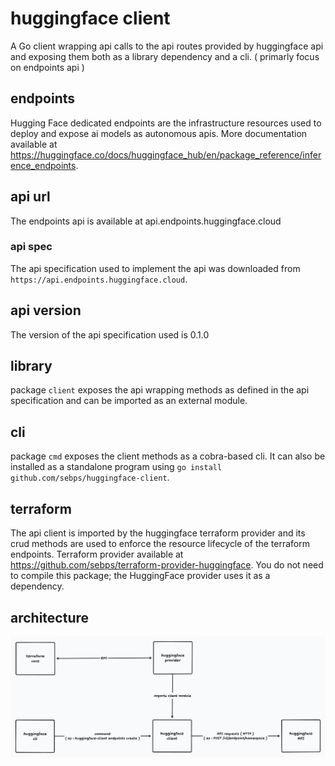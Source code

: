 # huggingface client
A Go client wrapping api calls to the api routes provided by huggingface api and exposing them both as a library dependency and a cli. ( primarly focus on endpoints api )

## endpoints
Hugging Face dedicated endpoints are the infrastructure resources used to deploy and expose ai models as autonomous apis. More documentation available at https://huggingface.co/docs/huggingface_hub/en/package_reference/inference_endpoints.

## api url
The endpoints api is available at api.endpoints.huggingface.cloud 

### api spec 
The api specification used to implement the api was downloaded from `https://api.endpoints.huggingface.cloud`.

## api version
The version of the api specification used is 0.1.0

## library
package `client` exposes the api wrapping methods as defined in the api specification and can be imported as an external module. 

## cli
package `cmd` exposes the client methods as a cobra-based cli. It can also be installed as a standalone program using `go install github.com/sebps/huggingface-client`.

## terraform 
The api client is imported by the huggingface terraform provider and its crud methods are used to enforce the resource lifecycle of the terraform endpoints. Terraform provider available at https://github.com/sebps/terraform-provider-huggingface. You do not need to compile this package; the HuggingFace provider uses it as a dependency. 

## architecture
![Huggingface diagram](./docs/architecture.png)